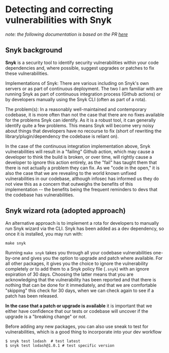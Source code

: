 # Detecting and correcting vulnerabilities with Snyk

*note: the following documentation is based on the PR [here](https://github.com/guardian/dotcom-rendering/pull/3116)*

## Snyk background
**Snyk** is a security tool to identify security vulnerabilities within your code dependencies and, where possible, suggest upgrades or patches to fix these vulnerabilities.

Implementations of Snyk: There are various including on Snyk's own servers or as part of continuous deployment. The two I am familiar with are running Snyk as part of continuous integration process (Github actions) or by developers manually using the Snyk CLI (often as part of a rota).

The problem(s): In a reasonably well-maintained and contemporary codebase, it is more often than not the case that there are no fixes available for the problems Snyk can identify. As it is a robust tool, it can generally identify quite a few problems. This means Snyk will become very noisy about things that developers have no recourse to fix (short of rewriting the library/plugin/dependency the codebase is reliant on).

In the case of the continuous integration implementation above, Snyk vulnerabilities will result in a "failing" Github action, which may cause a developer to think the build is broken, or over time, will rightly cause a developer to ignore this action entirely, as the "fail" has taught them that there is not actually a problem they can fix. As we "code in the open," it is also the case that we are revealing to the world known unfixed vulnerabilities in our codebase, although infosec has informed us they do not view this as a concern that outweighs the benefits of this implementation -- the benefits being the frequent reminders to devs that the codebase has vulnerabilities.

## Snyk wizard rota (adopted approach)

An alternative approach is to implement a rota for developers to manually run Snyk wizard via the CLI. Snyk has been added as a dev dependency, so once it is installed, you may run with:

```
make snyk
```

Running `make snyk` takes you through all your codebase vulnerabilities one-by-one and gives you the option to upgrade and patch where available. For all other packages, it gives you the choice to ignore the vulnerability completely *or* to add them to a Snyk policy file (`.snyk`)  with an ignore expiration of 30 days. Choosing the latter means that you are acknowledging that the vulnerability has been reported and that there is nothing that can be done for it immediately, and that we are comfortable "skipping" this check for 30 days, when we can check again to see if a patch has been released.

**In the case that a patch or upgrade is available** it is important that we either have confidence that our tests or codebase will uncover if the upgrade is a "breaking change" or not.

Before adding any new packages, you can also use sneak to test for vulnerabilities, which is a good thing to incorporate into your dev workflow

```
$ snyk test lodash  # test latest
$ snyk test lodash@1.0.1 # test specific version
```
